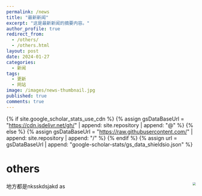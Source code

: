 ```yaml
---
permalink: /news
title: "最新新闻"
excerpt: "这是最新新闻的摘要内容。"
author_profile: true
redirect_from:
  - /others/
  - /others.html
layout: post
date: 2024-01-27
categories:
  - 新闻
tags:
  - 更新
  - 网站
image: /images/news-thumbnail.jpg
published: true
comments: true
---
```


{% if site.google_scholar_stats_use_cdn %}
{% assign gsDataBaseUrl = "https://cdn.jsdelivr.net/gh/" | append: site.repository | append: "@" %}
{% else %}
{% assign gsDataBaseUrl = "https://raw.githubusercontent.com/" | append: site.repository | append: "/" %}
{% endif %}
{% assign url = gsDataBaseUrl | append: "google-scholar-stats/gs_data_shieldsio.json" %}

<span class='anchor' id='others'></span>

# others



<img align="right" src="../images/500x300.png" style="zoom:50%;" />地方都是nksskdsjakd as 

